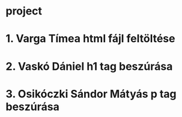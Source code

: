 # project
# 1. Varga Tímea html fájl feltöltése
# 2. Vaskó Dániel h1 tag beszúrása
# 3. Osikóczki Sándor Mátyás p tag beszúrása
